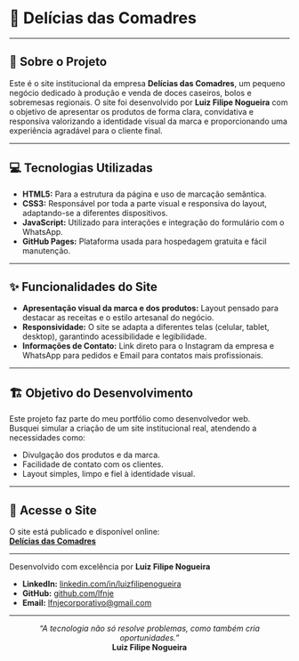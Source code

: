 # 🍰 Delícias das Comadres

---

## 🎯 Sobre o Projeto

Este é o site institucional da empresa **Delícias das Comadres**, um pequeno negócio dedicado à produção e venda de doces caseiros, bolos e sobremesas regionais. O site foi desenvolvido por **Luiz Filipe Nogueira** com o objetivo de apresentar os produtos de forma clara, convidativa e responsiva valorizando a identidade visual da marca e proporcionando uma experiência agradável para o cliente final.

---

## 💻 Tecnologias Utilizadas

* **HTML5:** Para a estrutura da página e uso de marcação semântica.
* **CSS3:** Responsável por toda a parte visual e responsiva do layout, adaptando-se a diferentes dispositivos.
* **JavaScript:** Utilizado para interações e integração do formulário com o WhatsApp.
* **GitHub Pages:** Plataforma usada para hospedagem gratuita e fácil manutenção.

---

## ✨ Funcionalidades do Site

* **Apresentação visual da marca e dos produtos:** Layout pensado para destacar as receitas e o estilo artesanal do negócio.
* **Responsividade:** O site se adapta a diferentes telas (celular, tablet, desktop), garantindo acessibilidade e legibilidade.
* **Informações de Contato:** Link direto para o Instagram da empresa e WhatsApp para pedidos e Email para contatos mais profissionais.

---

## 🏗️ Objetivo do Desenvolvimento

Este projeto faz parte do meu portfólio como desenvolvedor web.  
Busquei simular a criação de um site institucional real, atendendo a necessidades como:

- Divulgação dos produtos e da marca.
- Facilidade de contato com os clientes.
- Layout simples, limpo e fiel à identidade visual.

---

## 🔗 Acesse o Site

O site está publicado e disponível online:  
**[Delícias das Comadres](https://lfnje.github.io/Del-cia-das-Comadres/)**

---

Desenvolvido com excelência por **Luiz Filipe Nogueira**

* **LinkedIn:** [linkedin.com/in/luizfilipenogueira](https://www.linkedin.com/in/luizfilipenogueira/)
* **GitHub:** [github.com/lfnje](https://github.com/lfnje)
* **Email:** [lfnjecorporativo@gmail.com](mailto:lfnjecorporativo@gmail.com)

---

<p align="center">
  <em>“A tecnologia não só resolve problemas, como também cria oportunidades.”</em><br>
  <strong>Luiz Filipe Nogueira</strong>
</p>
